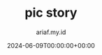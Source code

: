 ---
title: "pic story"
date: 2024-06-09T00:00:00+00:00
author: ariaf.my.id
layout: link
url_to_redirect: "https://pic-storys.web.app/"
categories: web
tags: [web, dicoding]
---